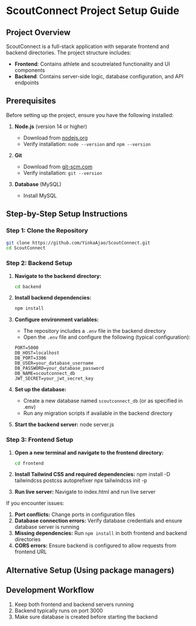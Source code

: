 # ScoutConnect Project Setup Guide

## Project Overview
ScoutConnect is a full-stack application with separate frontend and backend directories. The project structure includes:
- **Frontend**: Contains athlete and scoutrelated functionality and UI components
- **Backend**: Contains server-side logic, database configuration, and API endpoints

## Prerequisites

Before setting up the project, ensure you have the following installed:

1. **Node.js** (version 14 or higher)
   - Download from [nodejs.org](https://nodejs.org/)
   - Verify installation: `node --version` and `npm --version`

2. **Git**
   - Download from [git-scm.com](https://git-scm.com/)
   - Verify installation: `git --version`

3. **Database** (MySQL)
   - Install MySQL 

## Step-by-Step Setup Instructions

### Step 1: Clone the Repository
```bash
git clone https://github.com/YinkaAjao/ScoutConnect.git
cd ScoutConnect
```

### Step 2: Backend Setup

1. **Navigate to the backend directory:**
   ```bash
   cd backend
   ```

2. **Install backend dependencies:**
   ```bash
   npm install
   ```

3. **Configure environment variables:**
   - The repository includes a `.env` file in the backend directory
   - Open the `.env` file and configure the following (typical configuration):
   ```env
   PORT=5000
   DB_HOST=localhost
   DB_PORT=3306
   DB_USER=your_database_username
   DB_PASSWORD=your_database_password
   DB_NAME=scoutconnect_db
   JWT_SECRET=your_jwt_secret_key
   ```

4. **Set up the database:**
   - Create a new database named `scoutconnect_db` (or as specified in .env)
   - Run any migration scripts if available in the backend directory

5. **Start the backend server:**
   node server.js

### Step 3: Frontend Setup

1. **Open a new terminal and navigate to the frontend directory:**
   ```bash
   cd frontend
   ```

2. **Install Tailwind CSS and required dependencies:**
  npm install -D tailwindcss postcss autoprefixer
  npx tailwindcss init -p

3. **Run live server:**
  Navigate to index.html and run live server

If you encounter issues:

1. **Port conflicts:** Change ports in configuration files
2. **Database connection errors:** Verify database credentials and ensure database server is running
3. **Missing dependencies:** Run `npm install` in both frontend and backend directories
4. **CORS errors:** Ensure backend is configured to allow requests from frontend URL

## Alternative Setup (Using package managers)


## Development Workflow

1. Keep both frontend and backend servers running 
2. Backend typically runs on port 3000
3. Make sure database is created before starting the backend
